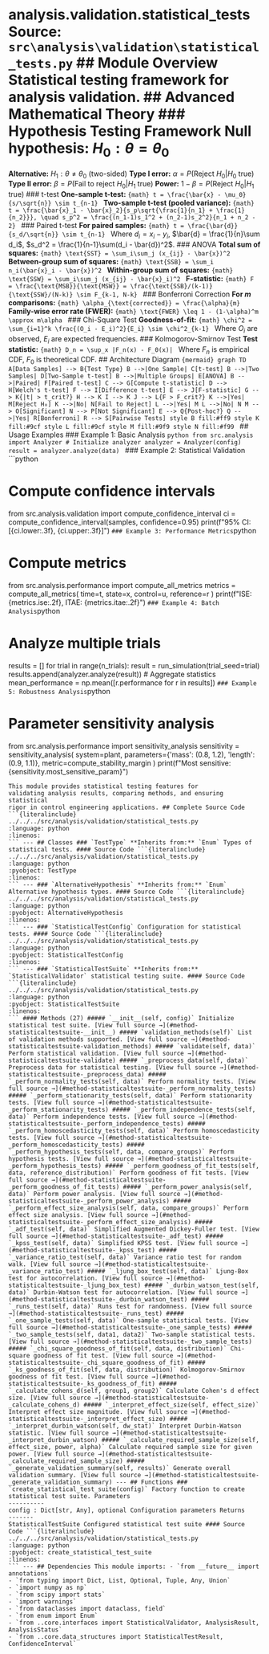 # analysis.validation.statistical_tests **Source:** `src\analysis\validation\statistical_tests.py` ## Module Overview Statistical testing framework for analysis validation. ## Advanced Mathematical Theory ### Hypothesis Testing Framework **Null hypothesis:** $H_0: \theta = \theta_0$
**Alternative:** $H_1: \theta \neq \theta_0$ (two-sided) **Type I error:** $\alpha = P(\text{Reject } H_0 | H_0 \text{ true})$
**Type II error:** $\beta = P(\text{Fail to reject } H_0 | H_1 \text{ true})$ **Power:** $1 - \beta = P(\text{Reject } H_0 | H_1 \text{ true})$ ### t-test **One-sample t-test:** ```{math}
t = \frac{\bar{x} - \mu_0}{s/\sqrt{n}} \sim t_{n-1}
``` **Two-sample t-test (pooled variance):** ```{math}
t = \frac{\bar{x}_1 - \bar{x}_2}{s_p\sqrt{\frac{1}{n_1} + \frac{1}{n_2}}}, \quad s_p^2 = \frac{(n_1-1)s_1^2 + (n_2-1)s_2^2}{n_1 + n_2 - 2}
``` ### Paired t-test **For paired samples:** ```{math}
t = \frac{\bar{d}}{s_d/\sqrt{n}} \sim t_{n-1}
``` Where $d_i = x_i - y_i$, $\bar{d} = \frac{1}{n}\sum d_i$, $s_d^2 = \frac{1}{n-1}\sum(d_i - \bar{d})^2$. ### ANOVA **Total sum of squares:** ```{math}
\text{SST} = \sum_i\sum_j (x_{ij} - \bar{x})^2
``` **Between-group sum of squares:** ```{math}
\text{SSB} = \sum_i n_i(\bar{x}_i - \bar{x})^2
``` **Within-group sum of squares:** ```{math}
\text{SSW} = \sum_i\sum_j (x_{ij} - \bar{x}_i)^2
``` **F-statistic:** ```{math}
F = \frac{\text{MSB}}{\text{MSW}} = \frac{\text{SSB}/(k-1)}{\text{SSW}/(N-k)} \sim F_{k-1, N-k}
``` ### Bonferroni Correction **For $m$ comparisons:** ```{math}
\alpha_{\text{corrected}} = \frac{\alpha}{m}
``` **Family-wise error rate (FWER):** ```{math}
\text{FWER} \leq 1 - (1-\alpha)^m \approx m\alpha
``` ### Chi-Square Test **Goodness-of-fit:** ```{math}
\chi^2 = \sum_{i=1}^k \frac{(O_i - E_i)^2}{E_i} \sim \chi^2_{k-1}
``` Where $O_i$ are observed, $E_i$ are expected frequencies. ### Kolmogorov-Smirnov Test **Test statistic:** ```{math}
D_n = \sup_x |F_n(x) - F_0(x)|
``` Where $F_n$ is empirical CDF, $F_0$ is theoretical CDF. ## Architecture Diagram ```{mermaid}
graph TD A[Data Samples] --> B{Test Type} B -->|One Sample| C[t-test] B -->|Two Samples| D[Two-Sample t-test] B -->|Multiple Groups| E[ANOVA] B -->|Paired| F[Paired t-test] C --> G[Compute t-statistic] D --> H[Welch's t-test] F --> I[Difference t-test] E --> J[F-statistic] G --> K{|t| > t_crit?} H --> K I --> K J --> L{F > F_crit?} K -->|Yes| M[Reject H₀] K -->|No| N[Fail to Reject] L -->|Yes| M L -->|No| N M --> O[Significant] N --> P[Not Significant] E --> Q{Post-hoc?} Q -->|Yes| R[Bonferroni] R --> S[Pairwise Tests] style B fill:#ff9 style K fill:#9cf style L fill:#9cf style M fill:#9f9 style N fill:#f99
``` ## Usage Examples ### Example 1: Basic Analysis ```python
from src.analysis import Analyzer # Initialize analyzer
analyzer = Analyzer(config)
result = analyzer.analyze(data)
``` ### Example 2: Statistical Validation ```python
# Compute confidence intervals
from src.analysis.validation import compute_confidence_interval ci = compute_confidence_interval(samples, confidence=0.95)
print(f"95% CI: [{ci.lower:.3f}, {ci.upper:.3f}]")
``` ### Example 3: Performance Metrics ```python
# Compute metrics
from src.analysis.performance import compute_all_metrics metrics = compute_all_metrics( time=t, state=x, control=u, reference=r
)
print(f"ISE: {metrics.ise:.2f}, ITAE: {metrics.itae:.2f}")
``` ### Example 4: Batch Analysis ```python
# Analyze multiple trials
results = []
for trial in range(n_trials): result = run_simulation(trial_seed=trial) results.append(analyzer.analyze(result)) # Aggregate statistics
mean_performance = np.mean([r.performance for r in results])
``` ### Example 5: Robustness Analysis ```python
# Parameter sensitivity analysis
from src.analysis.performance import sensitivity_analysis sensitivity = sensitivity_analysis( system=plant, parameters={'mass': (0.8, 1.2), 'length': (0.9, 1.1)}, metric=compute_stability_margin
)
print(f"Most sensitive: {sensitivity.most_sensitive_param}")
```
This module provides statistical testing features for
validating analysis results, comparing methods, and ensuring statistical
rigor in control engineering applications. ## Complete Source Code ```{literalinclude} ../../../src/analysis/validation/statistical_tests.py
:language: python
:linenos:
``` --- ## Classes ### `TestType` **Inherits from:** `Enum` Types of statistical tests. #### Source Code ```{literalinclude} ../../../src/analysis/validation/statistical_tests.py
:language: python
:pyobject: TestType
:linenos:
``` --- ### `AlternativeHypothesis` **Inherits from:** `Enum` Alternative hypothesis types. #### Source Code ```{literalinclude} ../../../src/analysis/validation/statistical_tests.py
:language: python
:pyobject: AlternativeHypothesis
:linenos:
``` --- ### `StatisticalTestConfig` Configuration for statistical tests. #### Source Code ```{literalinclude} ../../../src/analysis/validation/statistical_tests.py
:language: python
:pyobject: StatisticalTestConfig
:linenos:
``` --- ### `StatisticalTestSuite` **Inherits from:** `StatisticalValidator` statistical testing suite. #### Source Code ```{literalinclude} ../../../src/analysis/validation/statistical_tests.py
:language: python
:pyobject: StatisticalTestSuite
:linenos:
``` #### Methods (27) ##### `__init__(self, config)` Initialize statistical test suite. [View full source →](#method-statisticaltestsuite-__init__) ##### `validation_methods(self)` List of validation methods supported. [View full source →](#method-statisticaltestsuite-validation_methods) ##### `validate(self, data)` Perform statistical validation. [View full source →](#method-statisticaltestsuite-validate) ##### `_preprocess_data(self, data)` Preprocess data for statistical testing. [View full source →](#method-statisticaltestsuite-_preprocess_data) ##### `_perform_normality_tests(self, data)` Perform normality tests. [View full source →](#method-statisticaltestsuite-_perform_normality_tests) ##### `_perform_stationarity_tests(self, data)` Perform stationarity tests. [View full source →](#method-statisticaltestsuite-_perform_stationarity_tests) ##### `_perform_independence_tests(self, data)` Perform independence tests. [View full source →](#method-statisticaltestsuite-_perform_independence_tests) ##### `_perform_homoscedasticity_tests(self, data)` Perform homoscedasticity tests. [View full source →](#method-statisticaltestsuite-_perform_homoscedasticity_tests) ##### `_perform_hypothesis_tests(self, data, compare_groups)` Perform hypothesis tests. [View full source →](#method-statisticaltestsuite-_perform_hypothesis_tests) ##### `_perform_goodness_of_fit_tests(self, data, reference_distribution)` Perform goodness of fit tests. [View full source →](#method-statisticaltestsuite-_perform_goodness_of_fit_tests) ##### `_perform_power_analysis(self, data)` Perform power analysis. [View full source →](#method-statisticaltestsuite-_perform_power_analysis) ##### `_perform_effect_size_analysis(self, data, compare_groups)` Perform effect size analysis. [View full source →](#method-statisticaltestsuite-_perform_effect_size_analysis) ##### `_adf_test(self, data)` Simplified Augmented Dickey-Fuller test. [View full source →](#method-statisticaltestsuite-_adf_test) ##### `_kpss_test(self, data)` Simplified KPSS test. [View full source →](#method-statisticaltestsuite-_kpss_test) ##### `_variance_ratio_test(self, data)` Variance ratio test for random walk. [View full source →](#method-statisticaltestsuite-_variance_ratio_test) ##### `_ljung_box_test(self, data)` Ljung-Box test for autocorrelation. [View full source →](#method-statisticaltestsuite-_ljung_box_test) ##### `_durbin_watson_test(self, data)` Durbin-Watson test for autocorrelation. [View full source →](#method-statisticaltestsuite-_durbin_watson_test) ##### `_runs_test(self, data)` Runs test for randomness. [View full source →](#method-statisticaltestsuite-_runs_test) ##### `_one_sample_tests(self, data)` One-sample statistical tests. [View full source →](#method-statisticaltestsuite-_one_sample_tests) ##### `_two_sample_tests(self, data1, data2)` Two-sample statistical tests. [View full source →](#method-statisticaltestsuite-_two_sample_tests) ##### `_chi_square_goodness_of_fit(self, data, distribution)` Chi-square goodness of fit test. [View full source →](#method-statisticaltestsuite-_chi_square_goodness_of_fit) ##### `_ks_goodness_of_fit(self, data, distribution)` Kolmogorov-Smirnov goodness of fit test. [View full source →](#method-statisticaltestsuite-_ks_goodness_of_fit) ##### `_calculate_cohens_d(self, group1, group2)` Calculate Cohen's d effect size. [View full source →](#method-statisticaltestsuite-_calculate_cohens_d) ##### `_interpret_effect_size(self, effect_size)` Interpret effect size magnitude. [View full source →](#method-statisticaltestsuite-_interpret_effect_size) ##### `_interpret_durbin_watson(self, dw_stat)` Interpret Durbin-Watson statistic. [View full source →](#method-statisticaltestsuite-_interpret_durbin_watson) ##### `_calculate_required_sample_size(self, effect_size, power, alpha)` Calculate required sample size for given power. [View full source →](#method-statisticaltestsuite-_calculate_required_sample_size) ##### `_generate_validation_summary(self, results)` Generate overall validation summary. [View full source →](#method-statisticaltestsuite-_generate_validation_summary) --- ## Functions ### `create_statistical_test_suite(config)` Factory function to create statistical test suite. Parameters
----------
config : Dict[str, Any], optional Configuration parameters Returns
-------
StatisticalTestSuite Configured statistical test suite #### Source Code ```{literalinclude} ../../../src/analysis/validation/statistical_tests.py
:language: python
:pyobject: create_statistical_test_suite
:linenos:
``` --- ## Dependencies This module imports: - `from __future__ import annotations`
- `from typing import Dict, List, Optional, Tuple, Any, Union`
- `import numpy as np`
- `from scipy import stats`
- `import warnings`
- `from dataclasses import dataclass, field`
- `from enum import Enum`
- `from ..core.interfaces import StatisticalValidator, AnalysisResult, AnalysisStatus`
- `from ..core.data_structures import StatisticalTestResult, ConfidenceInterval`
